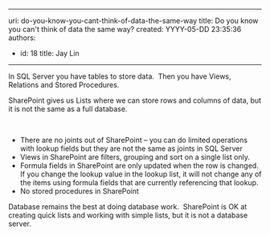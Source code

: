 

---
uri: do-you-know-you-cant-think-of-data-the-same-way
title: Do you know you can't think of data the same way?
created: YYYY-05-DD 23:35:36
authors:
  - id: 18
    title: Jay Lin
---




<span class='intro'> 
  <p class="MsoNormal">
    <span lang="EN-AU">In SQL Server you have tables to store data.&#160; Then you have Views, Relations and Stored Procedures.</span> </p>
<p class="MsoNormal"><span lang="EN-AU">SharePoint gives us Lists where we can store rows and columns of data, but it is not the same as a full database.</span></p>
&#160;
<ul>
    <li>There are no joints out of SharePoint – you can do limited operations with lookup fields but they are not the same as joints in SQL Server </li>
    <li>Views in SharePoint are filters, grouping and sort on a single list only. </li>
    <li>Formula fields in SharePoint are only updated when the row is changed.&#160; If you change the lookup value in the lookup list, it will not change any of the items using formula fields that are currently referencing that lookup. </li>
    <li>No stored procedures in SharePoint </li>
</ul>
<p><span lang="EN-AU">Database remains the best at doing database work.&#160; SharePoint is OK at creating quick lists and working with simple lists, but it is not a database server.</span></p>
 </span>




